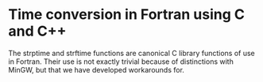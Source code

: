 # Time conversion in Fortran using C and C++

The strptime and strftime functions are canonical C library functions of use in Fortran.
Their use is not exactly trivial because of distinctions with MinGW, but that we have developed workarounds for.
